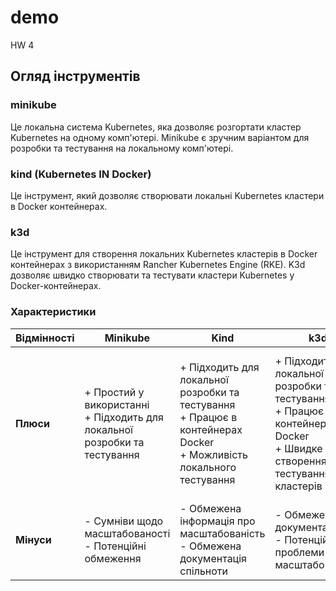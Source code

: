 # demo
HW 4

##

## Огляд інструментів
### minikube
Це локальна система Kubernetes, яка дозволяє розгортати кластер Kubernetes на одному комп'ютері. Minikube є зручним варіантом для розробки та тестування на локальному комп'ютері. 

### kind (Kubernetes IN Docker)
Це інструмент, який дозволяє створювати локальні Kubernetes кластери в Docker контейнерах.

### k3d
Це інструмент для створення локальних Kubernetes кластерів в Docker контейнерах з використанням Rancher Kubernetes Engine (RKE). K3d дозволяє швидко створювати та тестувати кластери Kubernetes у Docker-контейнерах.

### Характеристики

| **Відмінності**                               | **Minikube**                                     | **Kind**                                         | **k3d**                                          | **Podman**                                       |
|--------------------------------------------------|--------------------------------------------------|--------------------------------------------------|--------------------------------------------------|--------------------------------------------------|
| **Плюси**                                      | + Простий у використанні<br>+ Підходить для локальної розробки та тестування | + Підходить для локальної розробки та тестування<br>+ Працює в контейнерах Docker<br>+ Можливість локального тестування | + Підходить для локальної розробки та тестування<br>+ Працює в контейнерах Docker<br>+ Швидке створення та тестування кластерів | + Простий у використанні<br>+ Підходить для локальної розробки та тестування<br>+ Працює в контейнерах Docker<br>+ Легка альтернатива Docker |
| **Мінуси**                                      | - Сумніви щодо масштабованості<br>- Потенційні обмеження | - Обмежена інформація про масштабованість<br>- Обмежена документація спільноти | - Обмежена документація<br>- Потенційні проблеми масштабованості | - Обмежена інформація про масштабованість<br>- Обмежена документація спільноти |